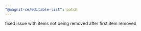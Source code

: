 ```yaml
---
"@magnit-ce/editable-list": patch
---
```


fixed issue with items not being removed after first item removed
